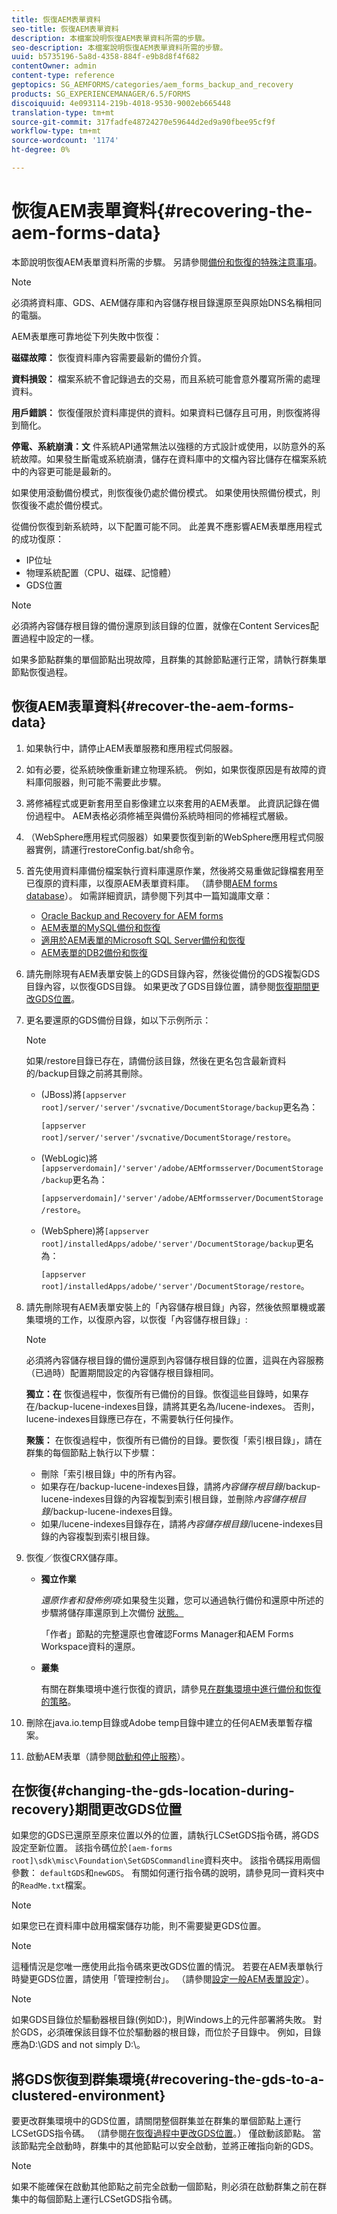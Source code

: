 ```yaml
---
title: 恢復AEM表單資料
seo-title: 恢復AEM表單資料
description: 本檔案說明恢復AEM表單資料所需的步驟。
seo-description: 本檔案說明恢復AEM表單資料所需的步驟。
uuid: b5735196-5a8d-4358-884f-e9b8d8f4f682
contentOwner: admin
content-type: reference
geptopics: SG_AEMFORMS/categories/aem_forms_backup_and_recovery
products: SG_EXPERIENCEMANAGER/6.5/FORMS
discoiquuid: 4e093114-219b-4018-9530-9002eb665448
translation-type: tm+mt
source-git-commit: 317fadfe48724270e59644d2ed9a90fbee95cf9f
workflow-type: tm+mt
source-wordcount: '1174'
ht-degree: 0%

---
```



# 恢復AEM表單資料{#recovering-the-aem-forms-data}

本節說明恢復AEM表單資料所需的步驟。 另請參閱[備份和恢復的特殊注意事項](/help/forms/using/admin-help/backup-recovery-strategy-aem-forms.md#special-considerations-for-backup-and-recovery)。

>[!NOTE]
>
>必須將資料庫、GDS、AEM儲存庫和內容儲存根目錄還原至與原始DNS名稱相同的電腦。

AEM表單應可靠地從下列失敗中恢復：

**磁碟故障：** 恢復資料庫內容需要最新的備份介質。

**資料損毀：** 檔案系統不會記錄過去的交易，而且系統可能會意外覆寫所需的處理資料。

**用戶錯誤：** 恢復僅限於資料庫提供的資料。如果資料已儲存且可用，則恢復將得到簡化。

**停電、系統崩潰：文** 件系統API通常無法以強穩的方式設計或使用，以防意外的系統故障。如果發生斷電或系統崩潰，儲存在資料庫中的文檔內容比儲存在檔案系統中的內容更可能是最新的。

如果使用滾動備份模式，則恢復後仍處於備份模式。 如果使用快照備份模式，則恢復後不處於備份模式。

從備份恢復到新系統時，以下配置可能不同。 此差異不應影響AEM表單應用程式的成功復原：

* IP位址
* 物理系統配置（CPU、磁碟、記憶體）
* GDS位置

>[!NOTE]
>
>必須將內容儲存根目錄的備份還原到該目錄的位置，就像在Content Services配置過程中設定的一樣。

如果多節點群集的單個節點出現故障，且群集的其餘節點運行正常，請執行群集單節點恢復過程。

## 恢復AEM表單資料{#recover-the-aem-forms-data}

1. 如果執行中，請停止AEM表單服務和應用程式伺服器。
1. 如有必要，從系統映像重新建立物理系統。 例如，如果恢復原因是有故障的資料庫伺服器，則可能不需要此步驟。
1. 將修補程式或更新套用至自影像建立以來套用的AEM表單。 此資訊記錄在備份過程中。 AEM表格必須修補至與備份系統時相同的修補程式層級。
1. （WebSphere應用程式伺服器）如果要恢復到新的WebSphere應用程式伺服器實例，請運行restoreConfig.bat/sh命令。
1. 首先使用資料庫備份檔案執行資料庫還原作業，然後將交易重做記錄檔套用至已復原的資料庫，以復原AEM表單資料庫。 （請參閱[AEM forms database](/help/forms/using/admin-help/files-back-recover.md#aem-forms-database)）。 如需詳細資訊，請參閱下列其中一篇知識庫文章：

   * [Oracle Backup and Recovery for AEM forms](https://www.adobe.com/go/kb403624)
   * [AEM表單的MySQL備份和恢復](https://www.adobe.com/go/kb403625)
   * [適用於AEM表單的Microsoft SQL Server備份和恢復](https://www.adobe.com/go/kb403623)
   * [AEM表單的DB2備份和恢復](https://www.adobe.com/go/kb403626)

1. 請先刪除現有AEM表單安裝上的GDS目錄內容，然後從備份的GDS複製GDS目錄內容，以恢復GDS目錄。 如果更改了GDS目錄位置，請參閱[恢復期間更改GDS位置](recovering-aem-forms-data.md#changing-the-gds-location-during-recovery)。
1. 更名要還原的GDS備份目錄，如以下示例所示：

   >[!NOTE]
   >
   >如果/restore目錄已存在，請備份該目錄，然後在更名包含最新資料的/backup目錄之前將其刪除。

   * (JBoss)將`[appserver root]/server/'server'/svcnative/DocumentStorage/backup`更名為：

      `[appserver root]/server/'server'/svcnative/DocumentStorage/restore`。

   * (WebLogic)將`[appserverdomain]/'server'/adobe/AEMformsserver/DocumentStorage/backup`更名為：

      `[appserverdomain]/'server'/adobe/AEMformsserver/DocumentStorage/restore`。

   * (WebSphere)將`[appserver root]/installedApps/adobe/'server'/DocumentStorage/backup`更名為：

      `[appserver root]/installedApps/adobe/'server'/DocumentStorage/restore`。

1. 請先刪除現有AEM表單安裝上的「內容儲存根目錄」內容，然後依照單機或叢集環境的工作，以復原內容，以恢復「內容儲存根目錄」:

   >[!NOTE]
   >
   >必須將內容儲存根目錄的備份還原到內容儲存根目錄的位置，這與在內容服務（已過時）配置期間設定的內容儲存根目錄相同。

   **獨立：在** 恢復過程中，恢復所有已備份的目錄。恢復這些目錄時，如果存在/backup-lucene-indexes目錄，請將其更名為/lucene-indexes。 否則，lucene-indexes目錄應已存在，不需要執行任何操作。

   **聚簇：** 在恢復過程中，恢復所有已備份的目錄。要恢復「索引根目錄」，請在群集的每個節點上執行以下步驟：

   * 刪除「索引根目錄」中的所有內容。
   * 如果存在/backup-lucene-indexes目錄，請將&#x200B;*內容儲存根目錄*/backup-lucene-indexes目錄的內容複製到索引根目錄，並刪除&#x200B;*內容儲存根目錄*/backup-lucene-indexes目錄。
   * 如果/lucene-indexes目錄存在，請將&#x200B;*內容儲存根目錄*/lucene-indexes目錄的內容複製到索引根目錄。

1. 恢復／恢復CRX儲存庫。

   * **獨立作業**

      *還原作者和發佈例項*:如果發生災難，您可以通過執行備份和還原中所述的步驟將儲存庫還原到上次備份 [狀態。](https://docs.adobe.com/docs/en/crx/current/administering/backup_and_restore.html)

      「作者」節點的完整還原也會確認Forms Manager和AEM Forms Workspace資料的還原。

   * **叢集**

      有關在群集環境中進行恢復的資訊，請參見[在群集環境中進行備份和恢復的策略](/help/forms/using/admin-help/strategy-backup-restore-clustered-environment.md#strategy-for-backup-and-restore-in-a-clustered-environment)。

1. 刪除在java.io.temp目錄或Adobe temp目錄中建立的任何AEM表單暫存檔案。
1. 啟動AEM表單（請參閱[啟動和停止服務](/help/forms/using/admin-help/starting-stopping-services.md#starting-and-stopping-services)）<!-- BROKEN LINK and the application server(s) (see [Maintaining the Application Server](/help/forms/using/admin-help/topics/maintaining-the-application-server.md))-->。

## 在恢復{#changing-the-gds-location-during-recovery}期間更改GDS位置

如果您的GDS已還原至原來位置以外的位置，請執行LCSetGDS指令碼，將GDS設定至新位置。 該指令碼位於`[aem-forms root]\sdk\misc\Foundation\SetGDSCommandline`資料夾中。 該指令碼採用兩個參數： `defaultGDS`和`newGDS`。 有關如何運行指令碼的說明，請參見同一資料夾中的`ReadMe.txt`檔案。

>[!NOTE]
>
>如果您已在資料庫中啟用檔案儲存功能，則不需要變更GDS位置。

>[!NOTE]
>
>這種情況是您唯一應使用此指令碼來更改GDS位置的情況。 若要在AEM表單執行時變更GDS位置，請使用「管理控制台」。 （請參閱[設定一般AEM表單設定](/help/forms/using/admin-help/configure-general-aem-forms-settings.md#configure-general-aem-forms-settings)）。

>[!NOTE]
>
>如果GDS目錄位於驅動器根目錄(例如D:\)，則Windows上的元件部署將失敗。 對於GDS，必須確保該目錄不位於驅動器的根目錄，而位於子目錄中。 例如，目錄應為D:\GDS and not simply D:\。

## 將GDS恢復到群集環境{#recovering-the-gds-to-a-clustered-environment}

要更改群集環境中的GDS位置，請關閉整個群集並在群集的單個節點上運行LCSetGDS指令碼。 （請參閱[在恢復過程中更改GDS位置](recovering-aem-forms-data.md#changing-the-gds-location-during-recovery)。） 僅啟動該節點。 當該節點完全啟動時，群集中的其他節點可以安全啟動，並將正確指向新的GDS。

>[!NOTE]
>
>如果不能確保在啟動其他節點之前完全啟動一個節點，則必須在啟動群集之前在群集中的每個節點上運行LCSetGDS指令碼。

